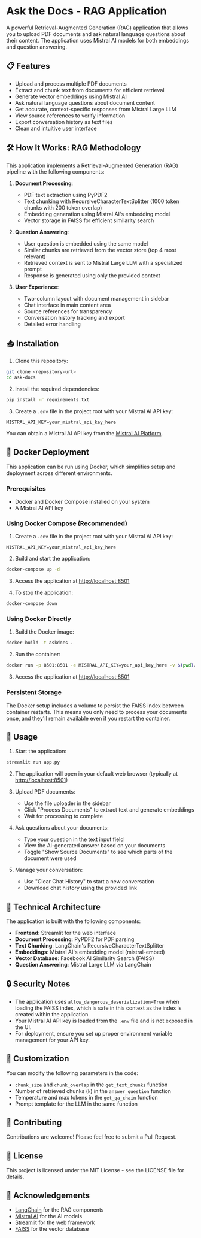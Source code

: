 # Ask the Docs - RAG Application

A powerful Retrieval-Augmented Generation (RAG) application that allows you to upload PDF documents and ask natural language questions about their content. The application uses Mistral AI models for both embeddings and question answering.

## 📋 Features

- Upload and process multiple PDF documents
- Extract and chunk text from documents for efficient retrieval
- Generate vector embeddings using Mistral AI
- Ask natural language questions about document content
- Get accurate, context-specific responses from Mistral Large LLM
- View source references to verify information
- Export conversation history as text files
- Clean and intuitive user interface

## 🛠️ How It Works: RAG Methodology

This application implements a Retrieval-Augmented Generation (RAG) pipeline with the following components:

1. **Document Processing**:
   - PDF text extraction using PyPDF2
   - Text chunking with RecursiveCharacterTextSplitter (1000 token chunks with 200 token overlap)
   - Embedding generation using Mistral AI's embedding model
   - Vector storage in FAISS for efficient similarity search

2. **Question Answering**:
   - User question is embedded using the same model
   - Similar chunks are retrieved from the vector store (top 4 most relevant)
   - Retrieved context is sent to Mistral Large LLM with a specialized prompt
   - Response is generated using only the provided context

3. **User Experience**:
   - Two-column layout with document management in sidebar
   - Chat interface in main content area
   - Source references for transparency
   - Conversation history tracking and export
   - Detailed error handling

## 📥 Installation

1. Clone this repository:

```bash
git clone <repository-url>
cd ask-docs
```

2. Install the required dependencies:

```bash
pip install -r requirements.txt
```

3. Create a `.env` file in the project root with your Mistral AI API key:

```
MISTRAL_API_KEY=your_mistral_api_key_here
```

You can obtain a Mistral AI API key from the [Mistral AI Platform](https://console.mistral.ai/).

## 🐳 Docker Deployment

This application can be run using Docker, which simplifies setup and deployment across different environments.

### Prerequisites

- Docker and Docker Compose installed on your system
- A Mistral AI API key

### Using Docker Compose (Recommended)

1. Create a `.env` file in the project root with your Mistral AI API key:

```
MISTRAL_API_KEY=your_mistral_api_key_here
```

2. Build and start the application:

```bash
docker-compose up -d
```

3. Access the application at <http://localhost:8501>

4. To stop the application:

```bash
docker-compose down
```

### Using Docker Directly

1. Build the Docker image:

```bash
docker build -t askdocs .
```

2. Run the container:

```bash
docker run -p 8501:8501 -e MISTRAL_API_KEY=your_api_key_here -v $(pwd)/faiss_index:/app/faiss_index askdocs
```

3. Access the application at <http://localhost:8501>

### Persistent Storage

The Docker setup includes a volume to persist the FAISS index between container restarts. This means you only need to process your documents once, and they'll remain available even if you restart the container.

## 🚀 Usage

1. Start the application:

```bash
streamlit run app.py
```

2. The application will open in your default web browser (typically at <http://localhost:8501>)

3. Upload PDF documents:
   - Use the file uploader in the sidebar
   - Click "Process Documents" to extract text and generate embeddings
   - Wait for processing to complete

4. Ask questions about your documents:
   - Type your question in the text input field
   - View the AI-generated answer based on your documents
   - Toggle "Show Source Documents" to see which parts of the document were used

5. Manage your conversation:
   - Use "Clear Chat History" to start a new conversation
   - Download chat history using the provided link

## 📐 Technical Architecture

The application is built with the following components:

- **Frontend**: Streamlit for the web interface
- **Document Processing**: PyPDF2 for PDF parsing
- **Text Chunking**: LangChain's RecursiveCharacterTextSplitter
- **Embeddings**: Mistral AI's embedding model (mistral-embed)
- **Vector Database**: Facebook AI Similarity Search (FAISS)
- **Question Answering**: Mistral Large LLM via LangChain

## 🔒 Security Notes

- The application uses `allow_dangerous_deserialization=True` when loading the FAISS index, which is safe in this context as the index is created within the application.
- Your Mistral AI API key is loaded from the `.env` file and is not exposed in the UI.
- For deployment, ensure you set up proper environment variable management for your API key.

## 🔧 Customization

You can modify the following parameters in the code:

- `chunk_size` and `chunk_overlap` in the `get_text_chunks` function
- Number of retrieved chunks (`k`) in the `answer_question` function
- Temperature and max tokens in the `get_qa_chain` function
- Prompt template for the LLM in the same function

## 🤝 Contributing

Contributions are welcome! Please feel free to submit a Pull Request.

## 📄 License

This project is licensed under the MIT License - see the LICENSE file for details.

## 🙏 Acknowledgements

- [LangChain](https://github.com/hwchase17/langchain) for the RAG components
- [Mistral AI](https://mistral.ai/) for the AI models
- [Streamlit](https://streamlit.io/) for the web framework
- [FAISS](https://github.com/facebookresearch/faiss) for the vector database
